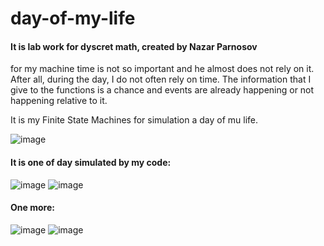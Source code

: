 # day-of-my-life

 #### It is lab work for dyscret math, created by Nazar Parnosov

for my machine time is not so important and he almost does not rely on it. After all, during the day, I do not often rely on time. The information that I give to the functions is a chance and events are already happening or not happening relative to it.

It is my Finite State Machines for simulation a day of mu life.

![image](https://github.com/Nazarious-ucu/day-of-my-life/assets/116711001/b16b684b-f685-4573-ba98-6d1b351f9fba)




#### It is one of day simulated by my code:

![image](https://github.com/Nazarious-ucu/day-of-my-life/assets/116711001/722a4e4b-51a2-4331-a438-47b9cc25088b)
![image](https://github.com/Nazarious-ucu/day-of-my-life/assets/116711001/98c03e76-a555-4a92-9e8e-57a7ffd6e674)

#### One more:

![image](https://github.com/Nazarious-ucu/day-of-my-life/assets/116711001/eccb8e93-e184-4c51-9f66-185885103567)
![image](https://github.com/Nazarious-ucu/day-of-my-life/assets/116711001/1297b9ed-6413-41ee-8067-59fca8b554d3)
